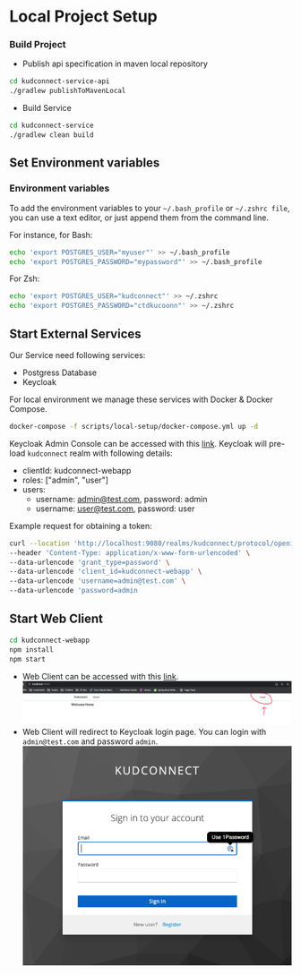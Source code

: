 # Local Project Setup

### Build Project

- Publish api specification in maven local repository
```bash
cd kudconnect-service-api
./gradlew publishToMavenLocal
```

- Build Service
```bash
cd kudconnect-service
./gradlew clean build 
```

## Set Environment variables

### Environment variables
To add the environment variables to your `~/.bash_profile` or `~/.zshrc file`, you can use a text editor, or just append them from the command line.

For instance, for Bash:
```bash
echo 'export POSTGRES_USER="myuser"' >> ~/.bash_profile
echo 'export POSTGRES_PASSWORD="mypassword"' >> ~/.bash_profile
```

For Zsh:
```bash
echo 'export POSTGRES_USER="kudconnect"' >> ~/.zshrc
echo 'export POSTGRES_PASSWORD="ctdkucoonn"' >> ~/.zshrc
```

## Start External Services

Our Service need following services:
- Postgress Database
- Keycloak 

For local environment we manage these services with Docker & Docker Compose.

```bash
docker-compose -f scripts/local-setup/docker-compose.yml up -d
```

Keycloak Admin Console can be accessed with this [link](http://127.0.0.1:9080).
Keycloak will pre-load `kudconnect` realm with following details:
- clientId: kudconnect-webapp
- roles: ["admin", "user"]
- users:
  - username: admin@test.com, password: admin
  - username: user@test.com, password: user

Example request for obtaining a token:

```bash
curl --location 'http://localhost:9080/realms/kudconnect/protocol/openid-connect/token' \
--header 'Content-Type: application/x-www-form-urlencoded' \
--data-urlencode 'grant_type=password' \
--data-urlencode 'client_id=kudconnect-webapp' \
--data-urlencode 'username=admin@test.com' \
--data-urlencode 'password=admin
```

## Start Web Client 

```bash
cd kudconnect-webapp
npm install
npm start
```

- Web Client can be accessed with this [link](http://localhost:3000).
![home-page-screenshot.png](..%2F..%2Fkudconnect-service%2Fdiagrams%2Fhome-page-screenshot.png)
- Web Client will redirect to Keycloak login page. You can login with `admin@test.com` and password `admin`.
![login-screenshot.png](..%2F..%2Fkudconnect-service%2Fdiagrams%2Flogin-screenshot.png)




